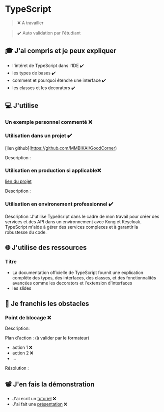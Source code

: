 # TypeScript

> ❌ A travailler

> ✔️ Auto validation par l'étudiant

## 🎓 J'ai compris et je peux expliquer

- l'intéret de TypeScript dans l'IDE  ✔️
- les types de bases  ✔️
- comment et pourquoi étendre une interface  ✔️
- les classes et les decorators ✔️

## 💻 J'utilise

### Un exemple personnel commenté ❌ 

### Utilisation dans un projet  ✔️

[lien github[](...)](https://github.com/MMBIKAI/GoodCorner)

Description : 

### Utilisation en production si applicable❌ 

[lien du projet](...)

Description :

### Utilisation en environement professionnel ✔️

Description :J'utilise TypeScript dans le cadre de mon travail pour créer des services et des API dans un environnement avec Kong et Keycloak. TypeScript m'aide à gérer des services complexes et à garantir la robustesse du code.

## 🌐 J'utilise des ressources

### Titre

- La documentation officielle de TypeScript fournit une explication complète des types, des interfaces, des classes, et des fonctionnalités avancées comme les decorators et l'extension d'interfaces
- les slides 

## 🚧 Je franchis les obstacles

### Point de blocage ❌ 

Description:

Plan d'action : (à valider par le formateur)

- action 1 ❌ 
- action 2 ❌ 
- ...

Résolution :

## 📽️ J'en fais la démonstration

- J'ai ecrit un [tutoriel](...) ❌ 
- J'ai fait une [présentation](...) ❌ 
